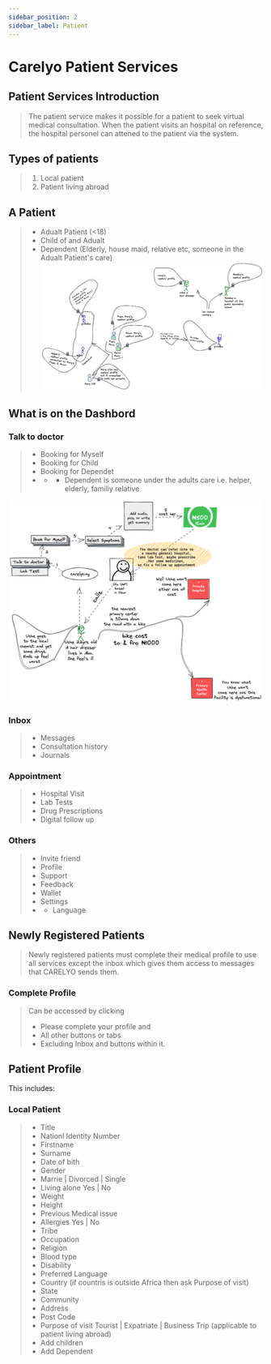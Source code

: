 ```yaml
---
sidebar_position: 2
sidebar_label: Patient
---
```

# Carelyo Patient Services

## Patient Services Introduction
> The patient service makes it possible for a patient to seek virtual medical consultation. When the patient visits an hospital on reference, the hospital personel can attened to the patient via the system.

## Types of patients 
> 1. Local patient 
> 2. Patient living abroad

## A Patient
> - Adualt Patient (<18)
> - Child of and Adualt
> - Dependent (Elderly, house maid, relative etc, someone in the Adualt Patient's care)
> ![Patient thepatient](../../../assets/images/patient-map.png)

## What is on the Dashbord

### Talk to doctor
> - Booking for Myself
> - Booking for Child
> - Booking for Dependet
> - - - Dependent is someone under the adults care i.e. helper, elderly, familiy relative

![Patient talk2doc](../../../assets/images/p-talk2doc.png)

### Inbox
> - Messages
> - Consultation history
> - Journals


### Appointment
> - Hospital Visit
> - Lab Tests
> - Drug Prescriptions
> - Digital follow up

### Others
> - Invite friend
> - Profile
> - Support
> - Feedback
> - Wallet
> - Settings
> - - Language

## Newly Registered Patients
> Newly registered patients must complete their medical profile to use all services except the inbox which gives them access to messages that CARELYO sends them.

### Complete Profile
> Can be accessed by clicking
> - Please complete your profile and
> - All other buttons or tabs
> - Excluding Inbox and buttons within it. 

## Patient Profile
This includes:

### Local Patient
> - Title
> - Nationl Identity Number
> - Firstname
> - Surname
> - Date of bith
> - Gender
> - Marrie | Divorced | Single
> - Living alone Yes | No
> - Weight
> - Height
> - Previous Medical issue
> - Allergies Yes | No
> - Tribe
> - Occupation
> - Religion
> - Blood type
> - Disability
> - Preferred Language
> - Country (if countris is outside Africa then ask Purpose of visit)
> - State
> - Community
> - Address
> - Post Code
> - Purpose of visit Tourist | Expatriate | Business Trip (applicable to patient living abroad)
> - Add children
> - Add Dependent
